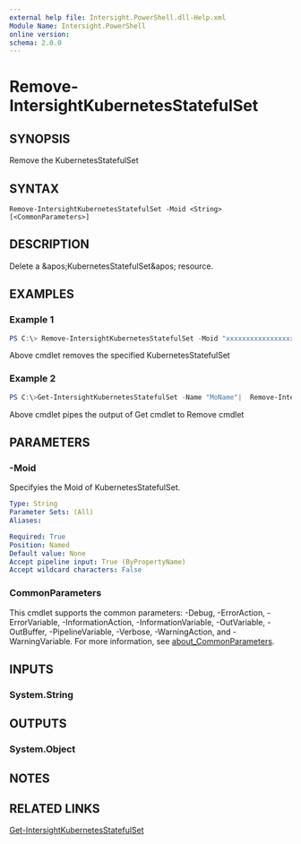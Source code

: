```yaml
---
external help file: Intersight.PowerShell.dll-Help.xml
Module Name: Intersight.PowerShell
online version:
schema: 2.0.0
---
```


# Remove-IntersightKubernetesStatefulSet

## SYNOPSIS
Remove the KubernetesStatefulSet

## SYNTAX

```
Remove-IntersightKubernetesStatefulSet -Moid <String> [<CommonParameters>]
```

## DESCRIPTION
Delete a &amp;apos;KubernetesStatefulSet&amp;apos; resource.

## EXAMPLES

### Example 1
```powershell
PS C:\> Remove-IntersightKubernetesStatefulSet -Moid "xxxxxxxxxxxxxxxxxxxxxxxxxxx"
```
Above cmdlet removes the specified KubernetesStatefulSet 

### Example 2
```powershell
PS C:\>Get-IntersightKubernetesStatefulSet -Name "MoName"|  Remove-IntersightKubernetesStatefulSet
```
Above cmdlet pipes the output of Get cmdlet to Remove cmdlet

## PARAMETERS

### -Moid
Specifyies the Moid of KubernetesStatefulSet.

```yaml
Type: String
Parameter Sets: (All)
Aliases:

Required: True
Position: Named
Default value: None
Accept pipeline input: True (ByPropertyName)
Accept wildcard characters: False
```

### CommonParameters
This cmdlet supports the common parameters: -Debug, -ErrorAction, -ErrorVariable, -InformationAction, -InformationVariable, -OutVariable, -OutBuffer, -PipelineVariable, -Verbose, -WarningAction, and -WarningVariable. For more information, see [about_CommonParameters](http://go.microsoft.com/fwlink/?LinkID=113216).

## INPUTS

### System.String

## OUTPUTS

### System.Object
## NOTES

## RELATED LINKS

[Get-IntersightKubernetesStatefulSet](./Get-IntersightKubernetesStatefulSet.md)

